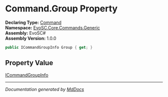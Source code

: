 ﻿<!--  
  <auto-generated>   
    The contents of this file were generated by a tool.  
    Changes to this file may be list if the file is regenerated  
  </auto-generated>   
-->

# Command.Group Property

**Declaring Type:** [Command](../index.md)  
**Namespace:** [EvoSC.Core.Commands.Generic](../../index.md)  
**Assembly:** EvoSC\#  
**Assembly Version:** 1.0.0

```csharp
public ICommandGroupInfo Group { get; }
```

## Property Value

[ICommandGroupInfo](../../Interfaces/ICommandGroupInfo/index.md)

___

*Documentation generated by [MdDocs](https://github.com/ap0llo/mddocs)*

